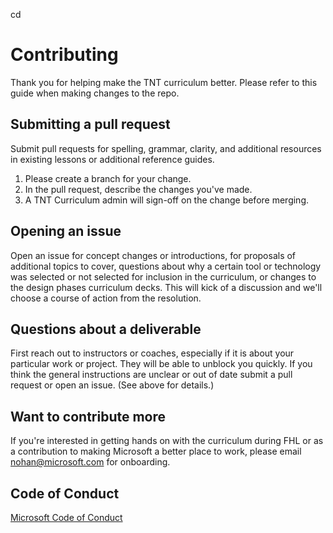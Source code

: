 cd

# Contributing

Thank you for helping make the TNT curriculum better. Please refer to this guide when making changes to the repo.

## Submitting a pull request

Submit pull requests for spelling, grammar, clarity, and additional resources in existing lessons or additional reference guides.

1. Please create a branch for your change.
2. In the pull request, describe the changes you've made.
3. A TNT Curriculum admin will sign-off on the change before merging.

## Opening an issue

Open an issue for concept changes or introductions, for proposals of additional topics to cover, questions about why a certain tool or technology was selected or not selected for inclusion in the curriculum, or changes to the design phases curriculum decks. This will kick of a discussion and we'll choose a course of action from the resolution.

## Questions about a deliverable

First reach out to instructors or coaches, especially if it is about your particular work or project. They will be able to unblock you quickly. If you think the general instructions are unclear or out of date submit a pull request or open an issue. (See above for details.)

## Want to contribute more

If you're interested in getting hands on with the curriculum during FHL or as a contribution to making Microsoft a better place to work, please email nohan@microsoft.com for onboarding.

## Code of Conduct

[Microsoft Code of Conduct](https://github.com/tnt-summer-academy/Curriculum/blob/main/CODE_OF_CONDUCT.md)
